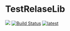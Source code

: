 # TestRelaseLib
[![](https://jitpack.io/v/shineistaken/TestRelaseLib.svg)](https://jitpack.io/#shineistaken/TestRelaseLib) [![Build Status](https://travis-ci.org/shineistaken/TestRelaseLib.svg?branch=master)](https://travis-ci.org/shineistaken/TestRelaseLib) [![latest](https://img.shields.io/badge/latest-v1.0.1-%234EC821.svg)](https://github.com/shineistaken/TestRelaseLib)


